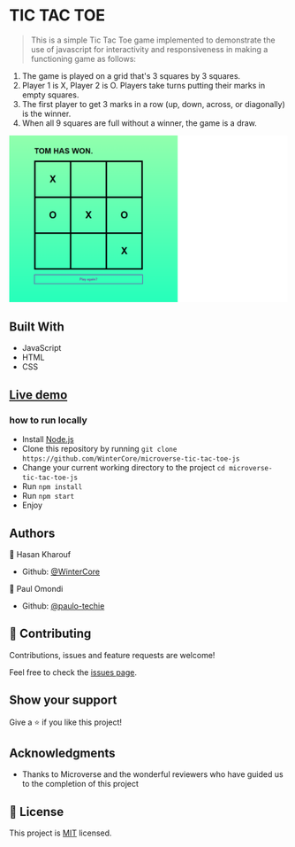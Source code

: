 # TIC TAC TOE

> This is a simple Tic Tac Toe game implemented to demonstrate the use of javascript for interactivity and responsiveness in making a functioning game as follows:

1. The game is played on a grid that's 3 squares by 3 squares.
2. Player 1 is X, Player 2 is O. Players take turns putting their marks in empty squares.
3. The first player to get 3 marks in a row (up, down, across, or diagonally) is the winner.
4. When all 9 squares are full without a winner, the game is a draw.

![](screenshot.png)

## Built With

- JavaScript
- HTML
- CSS

## [Live demo](https://rawcdn.githack.com/WinterCore/microverse-tic-tac-toe-js/feature/tic-tac-toe-implementation/index.html)

### how to run locally

- Install [Node.js](https://nodejs.org/en/download/)
- Clone this repository by running `git clone https://github.com/WinterCore/microverse-tic-tac-toe-js`
- Change your current working directory to the project `cd microverse-tic-tac-toe-js`
- Run `npm install`
- Run `npm start`
- Enjoy


## Authors

👤 Hasan Kharouf

- Github: [@WinterCore](https://github.com/WinterCore)

👤 Paul Omondi

- Github: [@paulo-techie](https://github.com/paulo-techie)


## 🤝 Contributing

Contributions, issues and feature requests are welcome!

Feel free to check the [issues page](issues/).

## Show your support

Give a ⭐️ if you like this project!

## Acknowledgments

- Thanks to Microverse and the wonderful reviewers who have guided us to the completion of this project


## 📝 License

This project is [MIT](lic.url) licensed.
